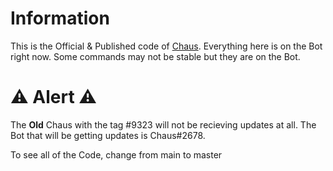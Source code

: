 # Information

This is the Official & Published code of [Chaus](https://discord.com/oauth2/authorize?client_id=857134951488552970&scope=bot&permissions=335635606). Everything here is on the Bot right now. Some commands may not be stable but they are on the Bot. 

# ⚠️ Alert ⚠️

The **Old** Chaus with the tag #9323 will not be recieving updates at all. The Bot that will be getting updates is Chaus#2678.

To see all of the Code, change from main to master

